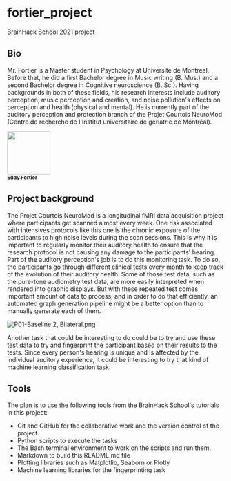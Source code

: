 # fortier_project
BrainHack School 2021 project

## Bio
Mr. Fortier is a Master student in Psychology at Université de Montréal.
Before that, he did a first Bachelor degree in Music writing (B. Mus.) and a second Bachelor degree in Cognitive neuroscience (B. Sc.).
Having backgrounds in both of these fields, his research interests include auditory perception, music perception and creation, and noise pollution's effects on perception and health (physical and mental).
He is currently part of the auditory perception and protection branch of the Projet Courtois NeuroMod (Centre de recherche de l'Institut universitaire de gériatrie de Montréal).

<a href="https://github.com/eddyfortier">
   <img src="https://avatars.githubusercontent.com/u/72314243?v=4" width="100px;" alt=""/>
   <br /><sub><b>Eddy Fortier</b></sub>
</a>

## Project background
The Projet Courtois NeuroMod is a longitudinal fMRI data acquisition project where participants get scanned almost every week.
One risk associated with intensives protocols like this one is the chronic exposure of the participants to high noise levels during the scan sessions.
This is why it is important to regularly monitor their auditory health to ensure that the research protocol is not causing any damage to the participants' hearing.
Part of the auditory perception's job is to do this monitoring task.
To do so, the participants go through different clinical tests every month to keep track of the evolution of their auditory health.
Some of those test data, such as the pure-tone audiometry test data, are more easily interpreted when rendered into graphic displays.
But with these repeated test comes important amount of data to process, and in order to do that efficiently, an automated graph generation pipeline might be a better option than to manually generate each of them.

![P01-Baseline 2, Bilateral.png](images/"P01-Baseline_2_Bilateral.png" "Audiogram (P01\'s Baseline #2)")

Another task that could be interesting to do could be to try and use these test data to try and fingerprint the participant based on their results to the tests.
Since every person's hearing is unique and is affected by the individual auditory experience, it could be interesting to try that kind of machine learning classification task.

## Tools
The plan is to use the following tools from the BrainHack School's tutorials in this project:
- Git and GitHub for the collaborative work and the version control of the project
- Python scripts to execute the tasks
- The Bash terminal environment to work on the scripts and run them.
- Markdown to build this README.md file
- Plotting libraries such as Matplotlib, Seaborn or Plotly
- Machine learning libraries for the fingerprinting task
